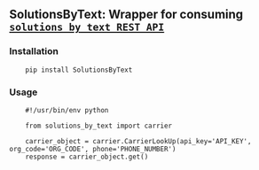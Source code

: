 

## SolutionsByText: Wrapper for consuming [`solutions by text REST API`](https://www.solutionsbytext.com/api-support/api-documentation/)



### Installation

        pip install SolutionsByText

### Usage

        #!/usr/bin/env python

        from solutions_by_text import carrier

        carrier_object = carrier.CarrierLookUp(api_key='API_KEY', org_code='ORG_CODE', phone='PHONE_NUMBER')
        response = carrier_object.get()

